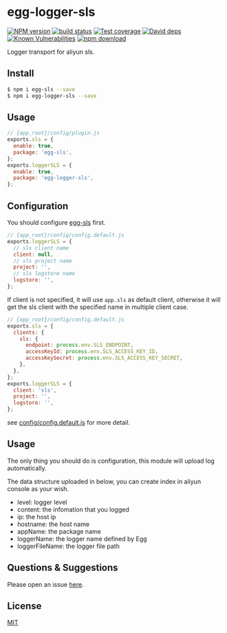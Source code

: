 # egg-logger-sls

[![NPM version][npm-image]][npm-url]
[![build status][travis-image]][travis-url]
[![Test coverage][codecov-image]][codecov-url]
[![David deps][david-image]][david-url]
[![Known Vulnerabilities][snyk-image]][snyk-url]
[![npm download][download-image]][download-url]

[npm-image]: https://img.shields.io/npm/v/egg-logger-sls.svg?style=flat-square
[npm-url]: https://npmjs.org/package/egg-logger-sls
[travis-image]: https://img.shields.io/travis/eggjs/egg-logger-sls.svg?style=flat-square
[travis-url]: https://travis-ci.org/eggjs/egg-logger-sls
[codecov-image]: https://img.shields.io/codecov/c/github/eggjs/egg-logger-sls.svg?style=flat-square
[codecov-url]: https://codecov.io/github/eggjs/egg-logger-sls?branch=master
[david-image]: https://img.shields.io/david/eggjs/egg-logger-sls.svg?style=flat-square
[david-url]: https://david-dm.org/eggjs/egg-logger-sls
[snyk-image]: https://snyk.io/test/npm/egg-logger-sls/badge.svg?style=flat-square
[snyk-url]: https://snyk.io/test/npm/egg-logger-sls
[download-image]: https://img.shields.io/npm/dm/egg-logger-sls.svg?style=flat-square
[download-url]: https://npmjs.org/package/egg-logger-sls

Logger transport for aliyun sls.

## Install

```bash
$ npm i egg-sls --save
$ npm i egg-logger-sls --save
```

## Usage

```js
// {app_root}/config/plugin.js
exports.sls = {
  enable: true,
  package: 'egg-sls',
};
exports.loggerSLS = {
  enable: true,
  package: 'egg-logger-sls',
};
```

## Configuration

You should configure [egg-sls] first.

```js
// {app_root}/config/config.default.js
exports.loggerSLS = {
  // sls client name
  client: null,
  // sls project name
  project: '',
  // sls logstore name
  logstore: '',
};
```

If client is not specified, it will use `app.sls` as default client, otherwise it will get the sls client with the specified name in multiple client case.

```js
// {app_root}/config/config.default.js
exports.sls = {
  clients: {
    sls: {
      endpoint: process.env.SLS_ENDPOINT,
      accessKeyId: process.env.SLS_ACCESS_KEY_ID,
      accessKeySecret: process.env.SLS_ACCESS_KEY_SECRET,
    },
  },
};
exports.loggerSLS = {
  client: 'sls',
  project: '',
  logstore: '',
};
```

see [config/config.default.js](config/config.default.js) for more detail.

## Usage

The only thing you should do is configuration, this module will upload log automatically.

The data structure uploaded in below, you can create index in aliyun console as your wish.

- level: logger level
- content: the infomation that you logged
- ip: the host ip
- hostname: the host name
- appName: the package name
- loggerName: the logger name defined by Egg
- loggerFileName: the logger file path

## Questions & Suggestions

Please open an issue [here](https://github.com/eggjs/egg/issues).

## License

[MIT](LICENSE)

[egg-sls]: https://github.com/eggjs/egg-sls
